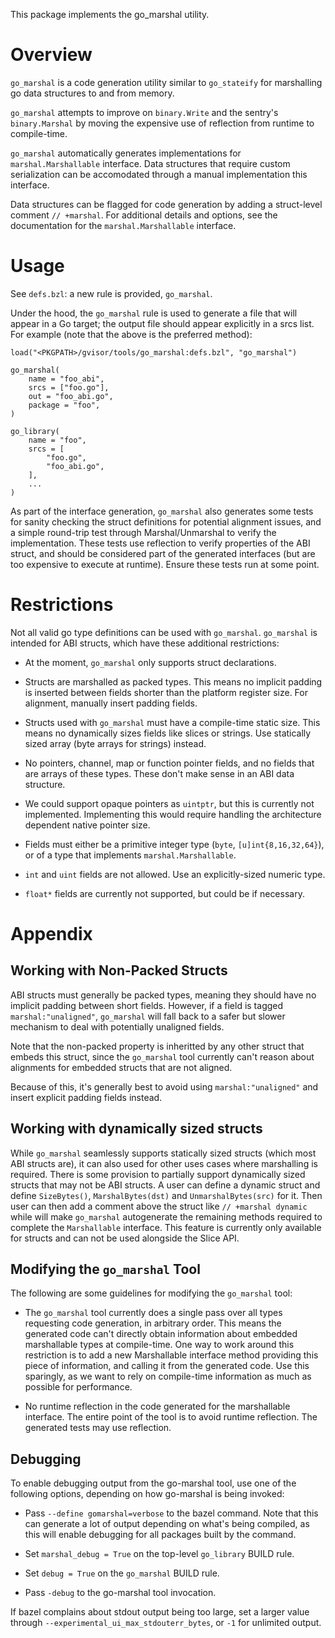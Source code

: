 This package implements the go_marshal utility.

# Overview

`go_marshal` is a code generation utility similar to `go_stateify` for
marshalling go data structures to and from memory.

`go_marshal` attempts to improve on `binary.Write` and the sentry's
`binary.Marshal` by moving the expensive use of reflection from runtime to
compile-time.

`go_marshal` automatically generates implementations for `marshal.Marshallable`
interface. Data structures that require custom serialization can be accomodated
through a manual implementation this interface.

Data structures can be flagged for code generation by adding a struct-level
comment `// +marshal`. For additional details and options, see the documentation
for the `marshal.Marshallable` interface.

# Usage

See `defs.bzl`: a new rule is provided, `go_marshal`.

Under the hood, the `go_marshal` rule is used to generate a file that will
appear in a Go target; the output file should appear explicitly in a srcs list.
For example (note that the above is the preferred method):

```
load("<PKGPATH>/gvisor/tools/go_marshal:defs.bzl", "go_marshal")

go_marshal(
    name = "foo_abi",
    srcs = ["foo.go"],
    out = "foo_abi.go",
    package = "foo",
)

go_library(
    name = "foo",
    srcs = [
        "foo.go",
        "foo_abi.go",
    ],
    ...
)
```

As part of the interface generation, `go_marshal` also generates some tests for
sanity checking the struct definitions for potential alignment issues, and a
simple round-trip test through Marshal/Unmarshal to verify the implementation.
These tests use reflection to verify properties of the ABI struct, and should be
considered part of the generated interfaces (but are too expensive to execute at
runtime). Ensure these tests run at some point.

# Restrictions

Not all valid go type definitions can be used with `go_marshal`. `go_marshal` is
intended for ABI structs, which have these additional restrictions:

-   At the moment, `go_marshal` only supports struct declarations.

-   Structs are marshalled as packed types. This means no implicit padding is
    inserted between fields shorter than the platform register size. For
    alignment, manually insert padding fields.

-   Structs used with `go_marshal` must have a compile-time static size. This
    means no dynamically sizes fields like slices or strings. Use statically
    sized array (byte arrays for strings) instead.

-   No pointers, channel, map or function pointer fields, and no fields that are
    arrays of these types. These don't make sense in an ABI data structure.

-   We could support opaque pointers as `uintptr`, but this is currently not
    implemented. Implementing this would require handling the architecture
    dependent native pointer size.

-   Fields must either be a primitive integer type (`byte`,
    `[u]int{8,16,32,64}`), or of a type that implements `marshal.Marshallable`.

-   `int` and `uint` fields are not allowed. Use an explicitly-sized numeric
    type.

-   `float*` fields are currently not supported, but could be if necessary.

# Appendix

## Working with Non-Packed Structs

ABI structs must generally be packed types, meaning they should have no implicit
padding between short fields. However, if a field is tagged
`marshal:"unaligned"`, `go_marshal` will fall back to a safer but slower
mechanism to deal with potentially unaligned fields.

Note that the non-packed property is inheritted by any other struct that embeds
this struct, since the `go_marshal` tool currently can't reason about alignments
for embedded structs that are not aligned.

Because of this, it's generally best to avoid using `marshal:"unaligned"` and
insert explicit padding fields instead.

## Working with dynamically sized structs

While `go_marshal` seamlessly supports statically sized structs (which most ABI
structs are), it can also used for other uses cases where marshalling is
required. There is some provision to partially support dynamically sized structs
that may not be ABI structs. A user can define a dynamic struct and define
`SizeBytes()`, `MarshalBytes(dst)` and `UnmarshalBytes(src)` for it. Then user
can then add a comment above the struct like `// +marshal dynamic` while will
make `go_marshal` autogenerate the remaining methods required to complete the
`Marshallable` interface. This feature is currently only available for structs
and can not be used alongside the Slice API.

## Modifying the `go_marshal` Tool

The following are some guidelines for modifying the `go_marshal` tool:

-   The `go_marshal` tool currently does a single pass over all types requesting
    code generation, in arbitrary order. This means the generated code can't
    directly obtain information about embedded marshallable types at
    compile-time. One way to work around this restriction is to add a new
    Marshallable interface method providing this piece of information, and
    calling it from the generated code. Use this sparingly, as we want to rely
    on compile-time information as much as possible for performance.

-   No runtime reflection in the code generated for the marshallable interface.
    The entire point of the tool is to avoid runtime reflection. The generated
    tests may use reflection.

## Debugging

To enable debugging output from the go-marshal tool, use one of the following
options, depending on how go-marshal is being invoked:

-   Pass `--define gomarshal=verbose` to the bazel command. Note that this can
    generate a lot of output depending on what's being compiled, as this will
    enable debugging for all packages built by the command.

-   Set `marshal_debug = True` on the top-level `go_library` BUILD rule.

-   Set `debug = True` on the `go_marshal` BUILD rule.

-   Pass `-debug` to the go-marshal tool invocation.

If bazel complains about stdout output being too large, set a larger value
through `--experimental_ui_max_stdouterr_bytes`, or `-1` for unlimited output.
